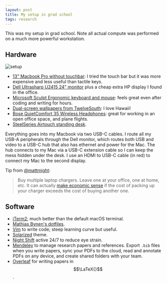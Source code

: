 ```yaml
---
layout: post
title: My setup in grad school
tags: research
---
```


This was my setup in grad school. Note all actual compute was performed on a much more powerful workstation.

## Hardware

![setup](/assets/setup.jpg)

+ [13" Macbook Pro without touchbar](http://www.apple.com/macbook-pro/): I tried the touch bar but it was more expensive and less useful than tactile keys.
+ [Dell Ultrasharp U2415 24" monitor](http://www.amazon.com/Dell-Ultrasharp-U2415-24-Inch-LED-Lit/dp/B00NZTKOQI?ie=UTF8&colid=3VQOYNDOY25H&coliid=I39YUWPZNQ483D&psc=1&ref_=wl_it_dp_o_pC_S_ttl) plus a cheap extra HP display I found in the office.
+ [Microsoft Sculpt Ergonomic keyboard and mouse](https://www.amazon.com/Microsoft-Ergonomic-Wireless-Desktop-Keyboard/dp/B00CYX54C0/ref=sr_1_1?ie=UTF8&qid=1500304320&sr=8-1&keywords=microsoft+ergonomic+keyboard+and+mouse): feels great even after coding and writing for hours.
+ [Dual-screen wallpapers from TwelveSouth](https://www.twelvesouth.com/wallpaper): I love Hawaii!
+ [Bose QuietComfort 35 Wireless Headphones](https://www.amazon.com/Bose-QuietComfort-Wireless-Headphones-Cancelling/dp/B01E3SNO1G): great for working in an open office space, and plane flights.
+ [SteelSeries Airtouch standing desk](https://www.wayfair.com/Steelcase-Airtouch%E2%84%A2-Standing-Desk-SCA1146.html).

Everything goes into my Macbook via two USB-C cables. I route all my USB-A peripherals through the Dell monitor, which routes both USB and video to a USB-C hub that also has ethernet and power for the Mac. The hub connects to my Mac via a USB-C extension cable so I can keep the mess hidden under the desk. I use an HDMI to USB-C cable (in red) to connect my Mac to the second display.

Tip from [@mattmight](http://www.twitter.com/mattmight):

> Buy multiple laptop chargers. Leave one at your office, one at home, etc. It can actually [make economic sense](http://matt.might.net/articles/artificial-scarcity/) if the cost of packing up your charger exceeds the cost of buying another one.

## Software

+ [iTerm2](https://www.iterm2.com/); much better than the default macOS terminal.
+ [Mathias Bynen's dotfiles](https://github.com/mathiasbynens/dotfiles).
+ [Vim](http://www.sitepoint.com/getting-started-vim/) to write code; steep learning curve but useful.
+ [Solarized](http://ethanschoonover.com/solarized) theme.
+ [Night Shift](https://support.apple.com/en-us/HT207513) active 24/7 to reduce eye strain.
+ [Mendeley](http://mendeley.com/) to manage research papers and references. Export `.bib` files when you write papers, sync your PDFs to the cloud, read and annotate PDFs on any device, and create shared folders with your team.
+ [Overleaf](https://overleaf.com) for writing papers in $$\LaTeX{}$$.
